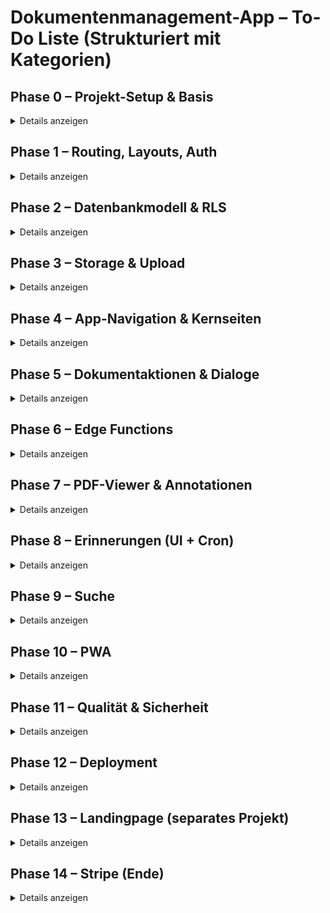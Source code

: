 # Dokumentenmanagement-App – To-Do Liste (Strukturiert mit Kategorien)

## Phase 0 – Projekt-Setup & Basis
<details><summary>Details anzeigen</summary>

- [ ] Repo anlegen, SvelteKit v5 initialisieren
- [ ] Pakete installieren: tailwindcss, daisyui, @supabase/supabase-js, pdfjs-dist, idb, pdf-lib
- [ ] Tailwind/DaisyUI konfigurieren (Light/Dark Themes, Theme-Toggle)
- [ ] .env anlegen (Supabase URL/Anon Key)
- [ ] Grundstruktur der Routen inkl. (app)-Gruppe erstellen

</details>

## Phase 1 – Routing, Layouts, Auth
<details><summary>Details anzeigen</summary>

- [ ] Public-Routen: /, /login, /signup, /auth/callback
- [ ] Private Gruppe (app)/ mit Auth-Guard im +layout.ts
- [ ] App-Shell: Sidebar, Topbar, Theme-Toggle
- [ ] Session-Handling, Logout, Passwort zurücksetzen

</details>

## Phase 2 – Datenbankmodell & RLS
<details><summary>Details anzeigen</summary>

- [ ] Tabellen: profiles, folders, documents, document_versions, annotations, reminders, extracted_text
- [ ] RLS-Policies: owner = auth.uid(), bei Child-Tabellen Join auf documents.owner
- [ ] Index auf extracted_text.tsv
- [ ] Seed-Skript für Dev-Daten

</details>

## Phase 3 – Storage & Upload
<details><summary>Details anzeigen</summary>

- [ ] Storage-Bucket docs (privat) in Supabase anlegen
- [ ] Upload-Flows: Drag&Drop, Foto → Crop → PDF (pdf-lib)
- [ ] Nach Upload DB-Eintrag in documents erzeugen
- [ ] Soft-Delete: deleted_at setzen, Papierkorb-Ansicht

</details>

## Phase 4 – App-Navigation & Kernseiten
<details><summary>Details anzeigen</summary>

- [ ] (app)/home: Übersicht
- [ ] (app)/folders/[id]: Dokumentliste/Grid
- [ ] (app)/documents/upload: Upload-Seite
- [ ] (app)/documents/[id]: PDF-Viewer (pdf.js)
- [ ] (app)/search: Suche
- [ ] (app)/reminders: Erinnerungen CRUD
- [ ] (app)/trash: Papierkorb
- [ ] (app)/profile, (app)/settings: Profil, Einstellungen

</details>

## Phase 5 – Dokumentaktionen & Dialoge
<details><summary>Details anzeigen</summary>

- [ ] Umbenennen, Verschieben, Löschen/Wiederherstellen
- [ ] Dialoge (Move, Rename, Delete), Toaster
- [ ] Versionierung bei Re-Upload

</details>

## Phase 6 – Edge Functions
<details><summary>Details anzeigen</summary>

- [ ] sign-download-url: Signierte Downloads
- [ ] extract-text: PDF-Text/OCR nach extracted_text
- [ ] generate-thumbnail: Thumbnails
- [ ] reminders-cron: tägliche Erinnerungsauswertung
- [ ] admin-gc: alte Soft-Deletes entfernen

</details>

## Phase 7 – PDF-Viewer & Annotationen
<details><summary>Details anzeigen</summary>

- [ ] pdf.js Integration
- [ ] Annotationen (Highlight, Notiz) speichern/anzeigen

</details>

## Phase 8 – Erinnerungen (UI + Cron)
<details><summary>Details anzeigen</summary>

- [ ] CRUD-UI für Reminders
- [ ] Cron-Funktion aktivieren
- [ ] E-Mail/Push-Benachrichtigung

</details>

## Phase 9 – Suche
<details><summary>Details anzeigen</summary>

- [ ] extract-text nach Upload triggern
- [ ] Volltextsuche über extracted_text.tsv
- [ ] UI: Snippets, Filter

</details>

## Phase 10 – PWA
<details><summary>Details anzeigen</summary>

- [ ] vite-plugin-pwa einrichten
- [ ] manifest.json konfigurieren (Icons, Farben)
- [ ] SW-Strategie (App-Shell, keine privaten PDFs)

</details>

## Phase 11 – Qualität & Sicherheit
<details><summary>Details anzeigen</summary>

- [ ] Edge-Cases prüfen (Dateitypen, Uploadgröße, Abbrüche)
- [ ] Tests: Unit, Komponenten, E2E
- [ ] Logging/Monitoring
- [ ] Security-Check: RLS, Storage privat, keine Secrets im Client

</details>

## Phase 12 – Deployment
<details><summary>Details anzeigen</summary>

- [ ] Frontend: Vercel/Cloudflare Pages
- [ ] Supabase Edge Functions deployen
- [ ] ENV-Variablen für Prod setzen

</details>

## Phase 13 – Landingpage (separates Projekt)
<details><summary>Details anzeigen</summary>

- [ ] Marketing-Seite mit Preisen/Features/FAQ
- [ ] CTAs: „Jetzt starten“ → Link zur App

</details>

## Phase 14 – Stripe (Ende)
<details><summary>Details anzeigen</summary>

- [ ] DB-Erweiterung: profiles.stripe_customer_id, subscriptions
- [ ] Server-Routes: create-checkout, create-portal
- [ ] Edge Function: stripe-webhook
- [ ] Billing-UI: (app)/account/billing
- [ ] Usage/Quoten pro Plan
- [ ] Tests mit Stripe Test-Mode

</details>
